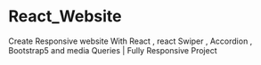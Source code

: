 # React_Website
 Create Responsive website With React , react Swiper , Accordion , Bootstrap5 and media Queries  | Fully Responsive Project

